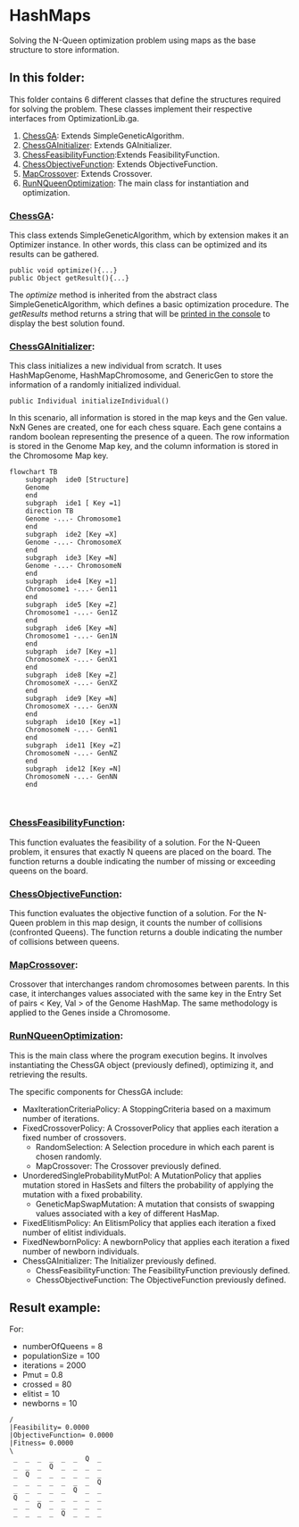 # HashMaps
Solving the N-Queen optimization problem using maps as the base structure to store information.

## In this folder:
This folder contains 6 different classes that define the structures required for solving the problem.
These classes implement their respective interfaces from OptimizationLib.ga.
1. [ChessGA](#chessga): Extends SimpleGeneticAlgorithm.
2. [ChessGAInitializer](#chessgainitializer): Extends GAInitializer.
3. [ChessFeasibilityFunction](#chessfeasibilityfunction):Extends FeasibilityFunction.
4. [ChessObjectiveFunction](#chessobjectivefunction): Extends ObjectiveFunction.
5. [MapCrossover](#mapcrossover): Extends Crossover.
6. [RunNQueenOptimization](#runnqueenoptimization): The main class for instantiation and optimization.

### [ChessGA](https://github.com/SergioOyaga/GeneticAlgorithmExamples/blob/master/src/main/java/org/soyaga/examples/NQueenProblem/SimpleGAs/HashMaps/ChessGA.java):
This class extends SimpleGeneticAlgorithm, which by extension makes it an Optimizer instance.
In other words, this class can be optimized and its results can be gathered.
````code
public void optimize(){...}
public Object getResult(){...}
````
The <i>optimize</i> method is inherited from the abstract class SimpleGeneticAlgorithm,
which defines a basic optimization procedure.
The <i>getResults</i> method returns a string that will be [printed in the console](#result-example)
to display the best solution found.

### [ChessGAInitializer](https://github.com/SergioOyaga/GeneticAlgorithmExamples/blob/master/src/main/java/org/soyaga/examples/NQueenProblem/SimpleGAs/HashMaps/ChessGAInitializer.java):
This class initializes a new individual from scratch.
It uses HashMapGenome, HashMapChromosome,
and GenericGen to store the information of a randomly initialized individual.
````code
public Individual initializeIndividual()
````
In this scenario, all information is stored in the map keys and the Gen value.
NxN Genes are created, one for each chess square. 
Each gene contains a random boolean representing the presence of a queen. 
The row information is stored in the Genome Map key, and the column information is stored in the Chromosome Map key.

````mermaid
flowchart TB
    subgraph  ide0 [Structure]
    Genome
    end
    subgraph  ide1 [ Key =1]
    direction TB    
    Genome -...- Chromosome1
    end
    subgraph  ide2 [Key =X]
    Genome -...- ChromosomeX
    end
    subgraph  ide3 [Key =N]
    Genome -...- ChromosomeN
    end
    subgraph  ide4 [Key =1]
    Chromosome1 -...- Gen11
    end
    subgraph  ide5 [Key =Z]
    Chromosome1 -...- Gen1Z
    end
    subgraph  ide6 [Key =N]
    Chromosome1 -...- Gen1N
    end
    subgraph  ide7 [Key =1]
    ChromosomeX -...- GenX1
    end
    subgraph  ide8 [Key =Z]
    ChromosomeX -...- GenXZ
    end
    subgraph  ide9 [Key =N]
    ChromosomeX -...- GenXN
    end
    subgraph  ide10 [Key =1]
    ChromosomeN -...- GenN1
    end
    subgraph  ide11 [Key =Z]
    ChromosomeN -...- GenNZ
    end
    subgraph  ide12 [Key =N]
    ChromosomeN -...- GenNN
    end

    
````


### [ChessFeasibilityFunction](https://github.com/SergioOyaga/GeneticAlgorithmExamples/blob/master/src/main/java/org/soyaga/examples/NQueenProblem/SimpleGAs/HashMaps/ChessFeasibilityFunction.java):
This function evaluates the feasibility of a solution.
For the N-Queen problem, it ensures that exactly N queens are placed on the board.
The function returns a double indicating the number of missing or exceeding queens on the board.


### [ChessObjectiveFunction](https://github.com/SergioOyaga/GeneticAlgorithmExamples/blob/master/src/main/java/org/soyaga/examples/NQueenProblem/SimpleGAs/HashMaps/ChessObjectiveFunction.java):
This function evaluates the objective function of a solution.
For the N-Queen problem in this map design, it counts the number of collisions (confronted Queens).
The function returns a double indicating the number of collisions between queens.


### [MapCrossover](https://github.com/SergioOyaga/GeneticAlgorithmExamples/blob/master/src/main/java/org/soyaga/examples/NQueenProblem/SimpleGAs/HashMaps/MapCrossover.java):
Crossover that interchanges random chromosomes between parents. 
In this case, it interchanges values associated with the same key in the Entry Set of pairs &lt; 
Key, Val &gt; of the Genome HashMap.
The same methodology is applied to the Genes inside a Chromosome.


### [RunNQueenOptimization](https://github.com/SergioOyaga/GeneticAlgorithmExamples/blob/master/src/main/java/org/soyaga/examples/NQueenProblem/SimpleGAs/HashMaps/RunNQueenOptimization.java):
This is the main class where the program execution begins.
It involves instantiating the ChessGA object (previously defined), optimizing it, and retrieving the results.

The specific components for ChessGA include:
- MaxIterationCriteriaPolicy: A StoppingCriteria based on a maximum number of iterations.
- FixedCrossoverPolicy: A CrossoverPolicy that applies each iteration a fixed number of crossovers.
  - RandomSelection: A Selection procedure in which each parent is chosen randomly.
  - MapCrossover: The Crossover previously defined.
- UnorderedSingleProbabilityMutPol: A MutationPolicy that applies mutation stored in HasSets and filters the
probability of applying the mutation with a fixed probability.
  - GeneticMapSwapMutation: A mutation that consists of swapping values associated with a key of different HasMap.
- FixedElitismPolicy: An ElitismPolicy that applies each iteration a fixed number of elitist individuals.
- FixedNewbornPolicy: A newbornPolicy that applies each iteration a fixed number of newborn individuals.
- ChessGAInitializer: The Initializer previously defined.
  - ChessFeasibilityFunction: The FeasibilityFunction previously defined.
  - ChessObjectiveFunction: The ObjectiveFunction previously defined.


## Result example:
For:
- numberOfQueens = 8
- populationSize = 100
- iterations = 2000
- Pmut = 0.8
- crossed = 80
- elitist = 10
- newborns = 10
````
/
|Feasibility= 0.0000
|ObjectiveFunction= 0.0000
|Fitness= 0.0000
\
 _  _  _  _  _  _  Q  _ 
 _  _  _  Q  _  _  _  _ 
 _  Q  _  _  _  _  _  _ 
 _  _  _  _  _  _  _  Q 
 _  _  _  _  _  Q  _  _ 
 Q  _  _  _  _  _  _  _ 
 _  _  Q  _  _  _  _  _ 
 _  _  _  _  Q  _  _  _ 
````
